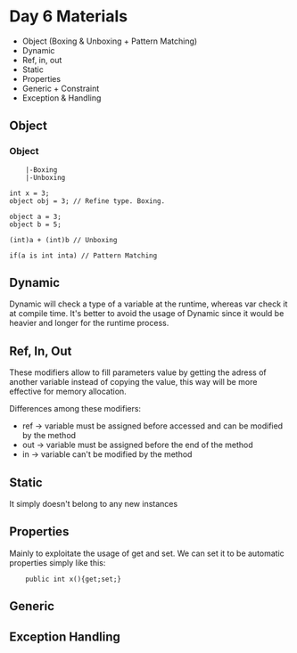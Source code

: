 # Day 6 Materials

- Object (Boxing & Unboxing + Pattern Matching)
- Dynamic
- Ref, in, out
- Static
- Properties
- Generic + Constraint
- Exception & Handling


## Object
### Object
        |-Boxing
        |-Unboxing
    
    int x = 3;
    object obj = 3; // Refine type. Boxing.

    object a = 3;
    object b = 5;

    (int)a + (int)b // Unboxing

    if(a is int inta) // Pattern Matching

## Dynamic
Dynamic will check a type of a variable at the runtime, whereas var check it at compile time. It's better to avoid the usage
of Dynamic since it would be heavier and longer for the runtime process.

## Ref, In, Out
These modifiers allow to fill parameters value by getting the adress of another variable instead of copying the value, this
way will be more effective for memory allocation.

Differences among these modifiers:
- ref -> variable must be assigned before accessed and can be modified by the method
- out -> variable must be assigned before the end of the method
- in -> variable can't be modified by the method

## Static
It simply doesn't belong to any new instances

## Properties
Mainly to exploitate the usage of get and set. We can set it to be automatic properties simply like this:
``` 
    public int x(){get;set;}
``` 

## Generic 

## Exception Handling